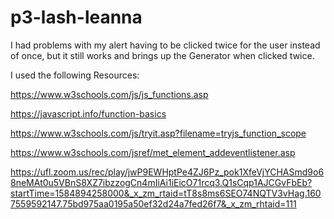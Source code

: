 # p3-lash-leanna

I had problems with my alert having to be clicked twice for the user instead of once, but it still works and brings up the Generator when clicked twice.

I used the following Resources:

 https://www.w3schools.com/js/js_functions.asp

 https://javascript.info/function-basics

 https://www.w3schools.com/js/tryit.asp?filename=tryjs_function_scope

 https://www.w3schools.com/jsref/met_element_addeventlistener.asp

 https://ufl.zoom.us/rec/play/jwP9EWHptPe4ZJ6Pz_pok1XfeVjYCHASmd9o68neMAt0u5VBnS8XZ7ibzzogCn4mIiAi1iEicO71rcq3.Q1sCqp1AJCGvFbEb?startTime=1584894258000&_x_zm_rtaid=tT8s8ms6SEO74NQTV3vHag.1607559592147.75bd975aa0195a50ef32d24a7fed26f7&_x_zm_rhtaid=111

 
